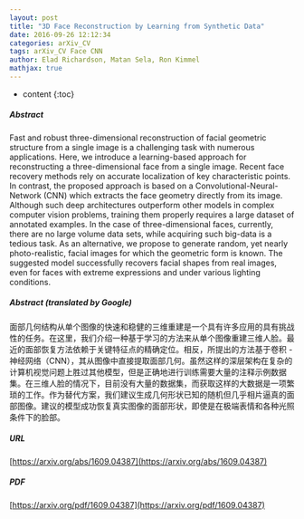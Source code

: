 ```yaml
---
layout: post
title: "3D Face Reconstruction by Learning from Synthetic Data"
date: 2016-09-26 12:12:34
categories: arXiv_CV
tags: arXiv_CV Face CNN
author: Elad Richardson, Matan Sela, Ron Kimmel
mathjax: true
---
```


* content
{:toc}

##### Abstract
Fast and robust three-dimensional reconstruction of facial geometric structure from a single image is a challenging task with numerous applications. Here, we introduce a learning-based approach for reconstructing a three-dimensional face from a single image. Recent face recovery methods rely on accurate localization of key characteristic points. In contrast, the proposed approach is based on a Convolutional-Neural-Network (CNN) which extracts the face geometry directly from its image. Although such deep architectures outperform other models in complex computer vision problems, training them properly requires a large dataset of annotated examples. In the case of three-dimensional faces, currently, there are no large volume data sets, while acquiring such big-data is a tedious task. As an alternative, we propose to generate random, yet nearly photo-realistic, facial images for which the geometric form is known. The suggested model successfully recovers facial shapes from real images, even for faces with extreme expressions and under various lighting conditions.

##### Abstract (translated by Google)
面部几何结构从单个图像的快速和稳健的三维重建是一个具有许多应用的具有挑战性的任务。在这里，我们介绍一种基于学习的方法来从单个图像重建三维人脸。最近的面部恢复方法依赖于关键特征点的精确定位。相反，所提出的方法基于卷积 - 神经网络（CNN），其从图像中直接提取面部几何。虽然这样的深层架构在复杂的计算机视觉问题上胜过其他模型，但是正确地进行训练需要大量的注释示例数据集。在三维人脸的情况下，目前没有大量的数据集，而获取这样的大数据是一项繁琐的工作。作为替代方案，我们建议生成几何形状已知的随机但几乎相片逼真的面部图像。建议的模型成功恢复真实图像的面部形状，即使是在极端表情和各种光照条件下的脸部。

##### URL
[https://arxiv.org/abs/1609.04387](https://arxiv.org/abs/1609.04387)

##### PDF
[https://arxiv.org/pdf/1609.04387](https://arxiv.org/pdf/1609.04387)

